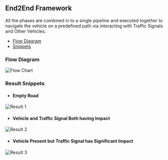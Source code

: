 ## End2End Framework
All the phases are combined in to a single pipeline and executed together to navigate the vehicle on a predefined path via interacting with Traffic Signals and Other Vehicles.
* [Flow Diagram](https://github.com/shivanshu1641/Drive.AI/tree/main/Explaination%20%2B%20Results/5.%20End2End%20Framework#flow-diagram)
* [Snippets](https://github.com/shivanshu1641/Drive.AI/tree/main/Explaination%20%2B%20Results/5.%20End2End%20Framework#result-snippets)
### Flow Diagram
![Flow Chart](https://github.com/shivanshu1641/Drive.AI/blob/main/Explaination%20+%20Results/5.%20End2End%20Framework/FlowChart.png?raw=true)

### Result Snippets
* #### Empty Road
![Result 1](https://github.com/shivanshu1641/Drive.AI/blob/main/Explaination%20+%20Results/5.%20End2End%20Framework/Result1.png?raw=true)
* #### Vehicle and Traffic Signal Both having Impact
![Result 2](https://github.com/shivanshu1641/Drive.AI/blob/main/Explaination%20+%20Results/5.%20End2End%20Framework/Result2.png?raw=true)
* #### Vehicle Present but Traffic Signal has Significant Impact
![Result 3](https://github.com/shivanshu1641/Drive.AI/blob/main/Explaination%20+%20Results/5.%20End2End%20Framework/Result3.png?raw=true)
